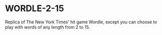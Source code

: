 # WORDLE-2-15

Replica of The New York Times' hit game Wordle, except you can choose to play with words of any length from 2 to 15.
